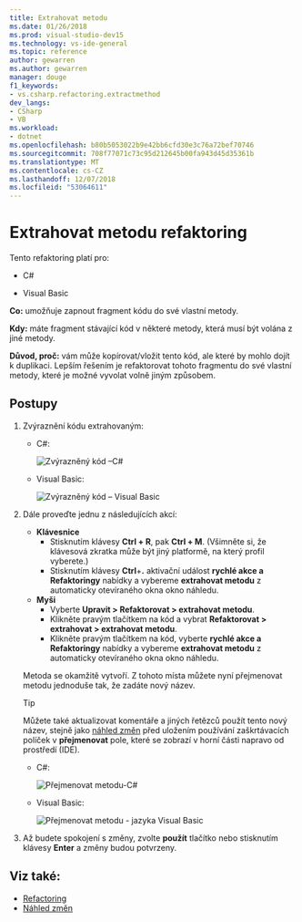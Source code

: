 ```yaml
---
title: Extrahovat metodu
ms.date: 01/26/2018
ms.prod: visual-studio-dev15
ms.technology: vs-ide-general
ms.topic: reference
author: gewarren
ms.author: gewarren
manager: douge
f1_keywords:
- vs.csharp.refactoring.extractmethod
dev_langs:
- CSharp
- VB
ms.workload:
- dotnet
ms.openlocfilehash: b80b5053022b9e42bb6cfd30e3c76a72bef70746
ms.sourcegitcommit: 708f77071c73c95d212645b00fa943d45d35361b
ms.translationtype: MT
ms.contentlocale: cs-CZ
ms.lasthandoff: 12/07/2018
ms.locfileid: "53064611"
---
```

# <a name="extract-a-method-refactoring"></a>Extrahovat metodu refaktoring

Tento refaktoring platí pro:

- C#

- Visual Basic

**Co:** umožňuje zapnout fragment kódu do své vlastní metody.

**Kdy:** máte fragment stávající kód v některé metody, která musí být volána z jiné metody.

**Důvod, proč:** vám může kopírovat/vložit tento kód, ale které by mohlo dojít k duplikaci. Lepším řešením je refaktorovat tohoto fragmentu do své vlastní metody, které je možné vyvolat volně jiným způsobem.

## <a name="how-to"></a>Postupy

1. Zvýraznění kódu extrahovaným:

   - C#:

       ![Zvýrazněný kód –C#](media/extractmethod-highlight-cs.png)

   - Visual Basic:

       ![Zvýrazněný kód – Visual Basic](media/extractmethod-highlight-vb.png)

2. Dále proveďte jednu z následujících akcí:

   - **Klávesnice**
      - Stisknutím klávesy **Ctrl + R**, pak **Ctrl + M**. (Všimněte si, že klávesová zkratka může být jiný platformě, na který profil vyberete.)
      - Stisknutím klávesy **Ctrl**+**.** aktivační událost **rychlé akce a Refaktoringy** nabídky a vybereme **extrahovat metodu** z automaticky otevíraného okna okno náhledu.
   - **Myši**
      - Vyberte **Upravit > Refaktorovat > extrahovat metodu**.
      - Klikněte pravým tlačítkem na kód a vybrat **Refaktorovat > extrahovat > extrahovat metodu**.
      - Klikněte pravým tlačítkem na kód, vyberte **rychlé akce a Refaktoringy** nabídky a vybereme **extrahovat metodu** z automaticky otevíraného okna okno náhledu.

   Metoda se okamžitě vytvoří. Z tohoto místa můžete nyní přejmenovat metodu jednoduše tak, že zadáte nový název.

   > [!TIP]
   > Můžete také aktualizovat komentáře a jiných řetězců použít tento nový název, stejně jako [náhled změn](../../ide/preview-changes.md) před uložením používání zaškrtávacích políček v **přejmenovat** pole, které se zobrazí v horní části napravo od prostředí (IDE).

   - C#:

      ![Přejmenovat metodu-C#](media/extractmethod-rename-cs.png)

   - Visual Basic:

      ![Přejmenovat metodu - jazyka Visual Basic](media/extractmethod-rename-vb.png)

3. Až budete spokojení s změny, zvolte **použít** tlačítko nebo stisknutím klávesy **Enter** a změny budou potvrzeny.

## <a name="see-also"></a>Viz také:

- [Refactoring](../refactoring-in-visual-studio.md)
- [Náhled změn](../../ide/preview-changes.md)
